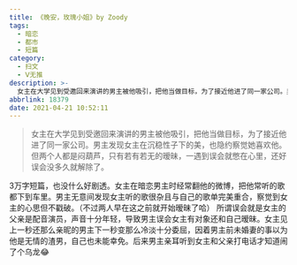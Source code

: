 ```yaml
---
title: 《晚安，玫瑰小姐》by Zoody
tags:
  - 暗恋
  - 都市
  - 短篇
category:
  - 扫文
  - Ⅴ无推
description: >-
  女主在大学见到受邀回来演讲的男主被他吸引，把他当做目标，为了接近他进了同一家公司。男主发现女主在沉稳性子下的美，也隐约察觉她喜欢他。但两个人都是闷葫芦，只有若有若无的暧昧，一遇到误会就憋在心里，还好误会没多久就解除了。
abbrlink: 18379
date: 2021-04-21 10:52:11
---
```

<meta name="referrer" content="no-referrer" />

> 女主在大学见到受邀回来演讲的男主被他吸引，把他当做目标，为了接近他进了同一家公司。男主发现女主在沉稳性子下的美，也隐约察觉她喜欢他。但两个人都是闷葫芦，只有若有若无的暧昧，一遇到误会就憋在心里，还好误会没多久就解除了。

3万字短篇，也没什么好剧透。女主在暗恋男主时经常翻他的微博，把他常听的歌都下到车里。男主无意间发现女主听的歌很杂且与自己的歌单完美重合，察觉到女主的心思但不戳破。（不过两人早在这之前就开始暧昧了哈）
所谓误会就是女主的父亲是配音演员，声音十分年轻，导致男主误会女主有对象还和自己暧昧。女主见上一秒还那么亲昵的男主下一秒变那么冷淡十分委屈，因着男主前未婚妻的事以为他是无情的渣男，自己也未能幸免。后来男主亲耳听到女主和父亲打电话才知道闹了个乌龙😂